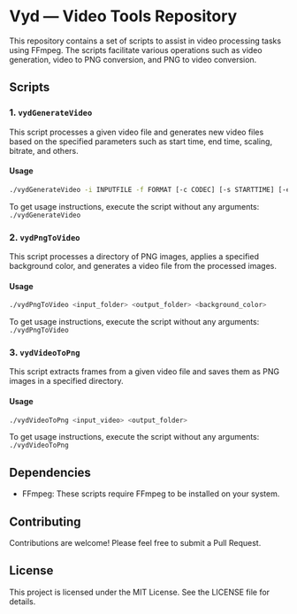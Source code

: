 # Vyd — Video Tools Repository

This repository contains a set of scripts to assist in video processing tasks using FFmpeg. The scripts facilitate various operations such as video generation, video to PNG conversion, and PNG to video conversion.

## Scripts

### 1. `vydGenerateVideo`

This script processes a given video file and generates new video files based on the specified parameters such as start time, end time, scaling, bitrate, and others.

#### Usage

```bash
./vydGenerateVideo -i INPUTFILE -f FORMAT [-c CODEC] [-s STARTTIME] [-e ENDTIME] [-w WIDTH|-h HEIGHT] [-k KEYFRAME_DISTANCE] [-a AUTO_ALT_REF] [-l LAG_IN_FRAMES] BITRATE_PAIRS...
```
To get usage instructions, execute the script without any arguments: `./vydGenerateVideo`


### 2. `vydPngToVideo`
This script processes a directory of PNG images, applies a specified background color, and generates a video file from the processed images.

#### Usage

```bash
./vydPngToVideo <input_folder> <output_folder> <background_color>
```
To get usage instructions, execute the script without any arguments: `./vydPngToVideo`

### 3. `vydVideoToPng`
This script extracts frames from a given video file and saves them as PNG images in a specified directory.

#### Usage

```bash
./vydVideoToPng <input_video> <output_folder>
```
To get usage instructions, execute the script without any arguments: `./vydVideoToPng`

## Dependencies
- FFmpeg: These scripts require FFmpeg to be installed on your system.

## Contributing
Contributions are welcome! Please feel free to submit a Pull Request.

## License
This project is licensed under the MIT License. See the LICENSE file for details.
